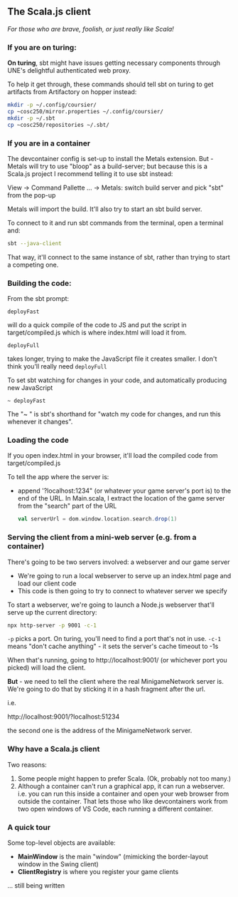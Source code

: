 ## The Scala.js client

*For those who are brave, foolish, or just really like Scala!*

### If you are on turing:

**On turing**, sbt might have issues getting necessary components through UNE's delightful authenticated web proxy.

To help it get through, these commands should tell sbt on turing to get artifacts from Artifactory on hopper instead:

```sh
mkdir -p ~/.config/coursier/
cp ~cosc250/mirror.properties ~/.config/coursier/
mkdir -p ~/.sbt
cp ~cosc250/repositories ~/.sbt/
```

### If you are in a container

The devcontainer config is set-up to install the Metals extension. But - Metals will try to use "bloop" as a build-server; but because this is a Scala.js project I recommend telling it to use sbt instead:

View -> Command Pallette ... -> Metals: switch build server
and pick "sbt" from the pop-up

Metals will import the build. It'll also try to start an sbt build server.

To connect to it and run sbt commands from the terminal, open a terminal and:

```sh
sbt --java-client
```

That way, it'll connect to the same instance of sbt, rather than trying to start a competing one. 

### Building the code:

From the sbt prompt:

```
deployFast
```

will do a quick compile of the code to JS and put the script in target/compiled.js
which is where index.html will load it from.

```
deployFull
```

takes longer, trying to make the JavaScript file it creates smaller. I don't think you'll really need `deployFull`

To set sbt watching for changes in your code, and automatically producing new JavaScript

```
~ deployFast
```

The "~ " is sbt's shorthand for "watch my code for changes, and run this whenever it changes".

### Loading the code

If you open index.html in your browser, it'll load the compiled code from target/compiled.js

To tell the app where the server is:

* append '?localhost:1234" (or whatever your game server's port is) to the end of the URL.
  In Main.scala, I extract the location of the game server from the "search" part of the URL

  ```scala
  val serverUrl = dom.window.location.search.drop(1)
  ```

### Serving the client from a mini-web server (e.g. from a container)

There's going to be two servers involved: a webserver and our game server

* We're going to run a local webserver to serve up an index.html page and load our client code
* This code is then going to try to connect to whatever server we specify

To start a webserver, we're going to launch a Node.js webserver that'll serve up the current directory:

```sh
npx http-server -p 9001 -c-1
```

`-p` picks a port. On turing, you'll need to find a port that's not in use.
`-c-1` means "don't cache anything" - it sets the server's cache timeout to -1s

When that's running, going to http://localhost:9001/ (or whichever port you picked) will load the client.

**But** - we need to tell the client where the real MinigameNetwork server is. We're going to do that by sticking it in 
a hash fragment after the url.

i.e.

http://localhost:9001/?localhost:51234

the second one is the address of the MinigameNetwork server.

### Why have a Scala.js client

Two reasons:

1. Some people might happen to prefer Scala. (Ok, probably not too many.)
2. Although a container can't run a graphical app, it can run a webserver. i.e. you can run this inside a container and open your web browser from outside the container. That lets those who like devcontainers work from two open windows of VS Code, each running a different container.

### A quick tour

Some top-level objects are available:

* **MainWindow** is the main "window" (mimicking the border-layout window in the Swing client)
* **ClientRegistry** is where you register your game clients

... still being written
